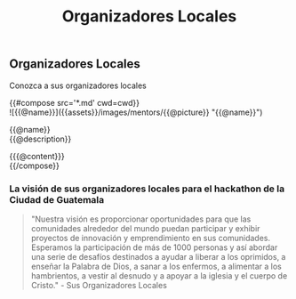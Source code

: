 ﻿---
title: Organizadores Locales
cwd: src/content/events/Guatemala City/2015gesp/organizers
---

## <i class="icon fa-group"></i> <b>Organizadores Locales</b>

Conozca a sus organizadores locales
<div class="row">
{{#compose src='*.md' cwd=cwd}}
<div class="6u">
  <div class="mentor-card expander">
      <span class="mentor-picture">
       ![{{@name}}]({{assets}}/images/mentors/{{@picture}} "{{@name}}")       
      </span>
      <p class="mentor-titles">
        {{@name}}<br/>
        {{@description}}
      </p>
  </div>
  <div class="6u content mentor-description">
    {{{@content}}}
  </div>
</div>
{{/compose}}
</div>

<h3>La visión de sus organizadores locales para el hackathon de la Ciudad de Guatemala</h3>
<blockquote>"Nuestra visión es proporcionar oportunidades para que las comunidades alrededor del mundo puedan participar y exhibir proyectos de innovación y emprendimiento en sus comunidades. Esperamos la participación de más de 1000 personas y así abordar una serie de desafíos destinados a ayudar a liberar a los oprimidos, a enseñar la Palabra de Dios, a sanar a los enfermos, a alimentar a los hambrientos, a vestir al desnudo y a apoyar a la iglesia y el cuerpo de Cristo." - Sus Organizadores Locales</blockquote>


